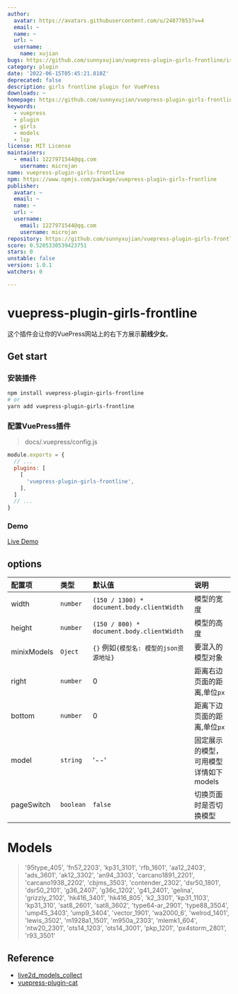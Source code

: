 ```yaml
---
author:
  avatar: https://avatars.githubusercontent.com/u/24877853?v=4
  email: ~
  name: ~
  url: ~
  username:
    name: xujian
bugs: https://github.com/sunnyxujian/vuepress-plugin-girls-frontline/issues
category: plugin
date: '2022-06-15T05:45:21.810Z'
deprecated: false
description: girls frontline plugin for VuePress
downloads: ~
homepage: https://github.com/sunnyxujian/vuepress-plugin-girls-frontline
keywords:
  - vuepress
  - plugin
  - girls
  - models
  - lsp
license: MIT License
maintainers:
  - email: 1227971544@qq.com
    username: microjan
name: vuepress-plugin-girls-frontline
npm: https://www.npmjs.com/package/vuepress-plugin-girls-frontline
publisher:
  avatar: ~
  email: ~
  name: ~
  url: ~
  username:
    email: 1227971544@qq.com
    username: microjan
repository: https://github.com/sunnyxujian/vuepress-plugin-girls-frontline
score: 0.5205330539423751
stars: 0
unstable: false
version: 1.0.1
watchers: 0

---
```


# vuepress-plugin-girls-frontline

这个插件会让你的VuePress网站上的右下方展示**前线少女**。

## Get start
### 安装插件
```sh
npm install vuepress-plugin-girls-frontline
# or
yarn add vuepress-plugin-girls-frontline
```
### 配置VuePress插件
> docs/.vuepress/config.js
```js
module.exports = {
  // ...
  plugins: [
    [
      'vuepress-plugin-girls-frontline',
    ],
  ]
  // ...
}
```
### Demo
[ Live Demo ](http://xujian.site/vuepress-plugin-girls-frontline/)


## options
| 配置项      | 类型      | 默认值                                     | 说明                                   |
| :---------- | :-------- | :----------------------------------------- | :------------------------------------- |
| width       | `number`  | `(150 / 1300) * document.body.clientWidth` | 模型的宽度                             |
| height      | `number`  | `(150 / 800) * document.body.clientWidth`  | 模型的高度                             |
| minixModels | `Oject`   | `{}` 例如`{模型名: 模型的json资源地址}`    | 要混入的模型对象                       |
| right       | `number`  | 0                                          | 距离右边页面的距离,单位`px`            |
| bottom      | `number`  | 0                                          | 距离下边页面的距离,单位`px`            |
| model       | `string`  | '--'                                       | 固定展示的模型，可用模型详情如下models |
| pageSwitch  | `boolean` | `false`                                    | 切换页面时是否切换模型                 |

# Models

> '95type_405', 'fn57_2203', 'kp31_3101', 'rfb_1601', 'aa12_2403', 'ads_3601', 'ak12_3302', 'an94_3303', 'carcano1891_2201', 'carcano1938_2202', 'cbjms_3503', 'contender_2302', 'dsr50_1801', 'dsr50_2101', 'g36_2407', 'g36c_1202', 'g41_2401', 'gelina', 'grizzly_2102', 'hk416_3401', 'hk416_805', 'k2_3301', 'kp31_1103', 'kp31_310', 'sat8_2601', 'sat8_3602', 'type64-ar_2901', 'type88_3504', 'ump45_3403', 'ump9_3404', 'vector_1901', 'wa2000_6', 'welrod_1401', 'lewis_3502', 'm1928a1_1501', 'm950a_2303', 'mlemk1_604', 'ntw20_2301', 'ots14_1203', 'ots14_3001', 'pkp_1201', 'px4storm_2801', 'r93_3501'

## Reference

- [ live2d_models_collect ](https://gitee.com/rao_she/live2d_models_collect)  
- [ vuepress-plugin-cat ](https://github.com/QiShaoXuan/vuepress-plugin-cat)

